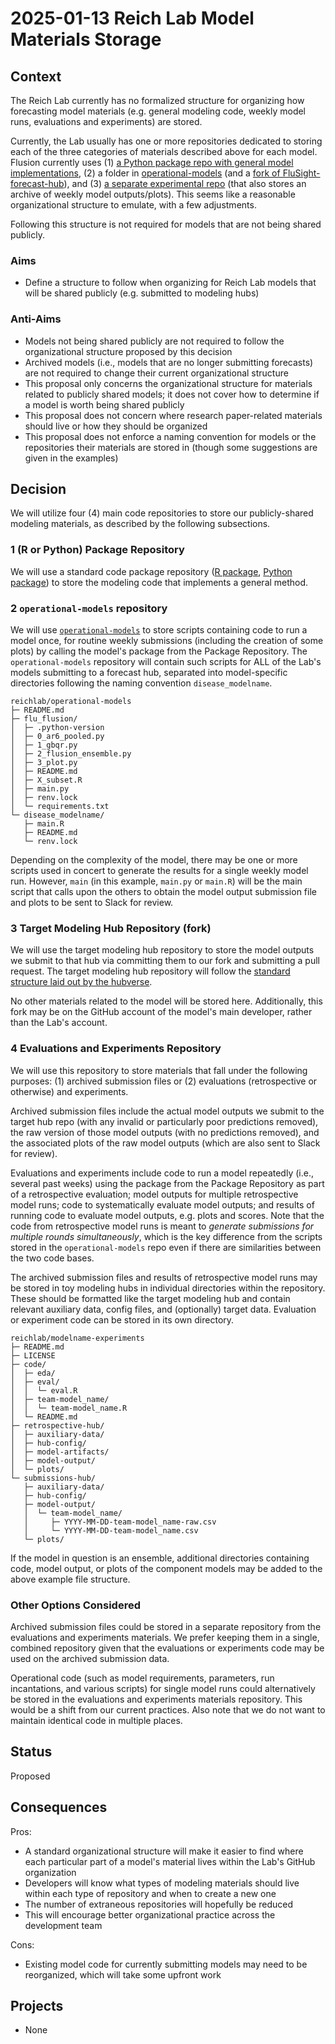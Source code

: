 # 2025-01-13 Reich Lab Model Materials Storage

## Context

The Reich Lab currently has no formalized structure for organizing how forecasting model materials (e.g. general modeling code, weekly model runs, evaluations and experiments) are stored.

Currently, the Lab usually has one or more repositories dedicated to storing each of the three categories of materials described above for each model. Flusion currently uses (1) [a Python package repo with general model implementations](https://github.com/reichlab/idmodels), (2) a folder in [operational-models](https://github.com/reichlab/operational-models) (and a [fork of FluSight-forecast-hub](https://github.com/elray1/FluSight-forecast-hub)), and (3) [a separate experimental repo](https://github.com/reichlab/flusion-experiments/tree/main) (that also stores an archive of weekly model outputs/plots). This seems like a reasonable organizational structure to emulate, with a few adjustments.

Following this structure is not required for models that are not being shared publicly.

### Aims

- Define a structure to follow when organizing for Reich Lab models that will be shared publicly (e.g. submitted to modeling hubs)

### Anti-Aims

- Models not being shared publicly are not required to follow the organizational structure proposed by this decision
- Archived models (i.e., models that are no longer submitting forecasts) are not required to change their current organizational structure
- This proposal only concerns the organizational structure for materials related to publicly shared models; it does not cover how to determine if a model is worth being shared publicly
- This proposal does not concern where research paper-related materials should live or how they should be organized
- This proposal does not enforce a naming convention for models or the repositories their materials are stored in (though some suggestions are given in the examples)

## Decision

We will utilize four (4) main code repositories to store our publicly-shared modeling materials, as described by the following subsections.

### 1 (R or Python) Package Repository

We will use a standard code package repository ([R package](https://r-pkgs.org/Structure.html#sec-source-package), [Python package](https://packaging.python.org/en/latest/tutorials/packaging-projects/)) to store the modeling code that implements a general method.

### 2 `operational-models` repository

We will use [`operational-models`](https://github.com/reichlab/operational-models) to store scripts containing code to run a model once, for routine weekly submissions (including the creation of some plots) by calling the model's package from the Package Repository. The `operational-models` repository will contain such scripts for ALL of the Lab's models submitting to a forecast hub, separated into model-specific directories following the naming convention `disease_modelname`.

```
reichlab/operational-models
├─ README.md
├─ flu_flusion/
│  ├─ .python-version
│  ├─ 0_ar6_pooled.py
│  ├─ 1_gbqr.py
│  ├─ 2_flusion_ensemble.py
│  ├─ 3_plot.py
│  ├─ README.md
│  ├─ X_subset.R
│  ├─ main.py
│  ├─ renv.lock
│  └─ requirements.txt
└─ disease_modelname/
   ├─ main.R
   ├─ README.md
   └─ renv.lock
```

Depending on the complexity of the model, there may be one or more scripts used in concert to generate the results for a single weekly model run. However, `main` (in this example, `main.py` or `main.R`) will be the main script that calls upon the others to obtain the model output submission file and plots to be sent to Slack for review.

### 3 Target Modeling Hub Repository (fork)

We will use the target modeling hub repository to store the model outputs we submit to that hub via committing them to our fork and submitting a pull request. The target modeling hub repository will follow the [standard structure laid out by the hubverse](https://hubverse.io/en/latest/user-guide/hub-structure.html).

No other materials related to the model will be stored here. Additionally, this fork may be on the GitHub account of the model's main developer, rather than the Lab's account.

### 4 Evaluations and Experiments Repository

We will use this repository to store materials that fall under the following purposes: (1) archived submission files or (2) evaluations (retrospective or otherwise) and experiments.

Archived submission files include the actual model outputs we submit to the target hub repo (with any invalid or particularly poor predictions removed), the raw version of those model outputs (with no predictions removed), and the associated plots of the raw model outputs (which are also sent to Slack for review).

Evaluations and experiments include code to run a model repeatedly (i.e., several past weeks) using the package from the Package Repository as part of a retrospective evaluation; model outputs for multiple retrospective model runs; code to systematically evaluate model outputs; and results of running code to evaluate model outputs, e.g. plots and scores. Note that the code from retrospective model runs is meant to *generate submissions for multiple rounds simultaneously*, which is the key difference from the scripts stored in the `operational-models` repo even if there are similarities between the two code bases.

The archived submission files and results of retrospective model runs may be stored in toy modeling hubs in individual directories within the repository. These should be formatted like the target modeling hub and contain relevant auxiliary data, config files, and (optionally) target data. Evaluation or experiment code can be stored in its own directory.

```
reichlab/modelname-experiments
├─ README.md
├─ LICENSE
├─ code/
│  ├─ eda/
│  ├─ eval/
│  │  └─ eval.R
│  ├─ team-model_name/
│  │  └─ team-model_name.R
│  └─ README.md
├─ retrospective-hub/
│  ├─ auxiliary-data/
│  ├─ hub-config/
│  ├─ model-artifacts/
│  ├─ model-output/
│  └─ plots/
└─ submissions-hub/
   ├─ auxiliary-data/
   ├─ hub-config/
   ├─ model-output/
   │  └─ team-model_name/
   │     ├─ YYYY-MM-DD-team-model_name-raw.csv
   │     └─ YYYY-MM-DD-team-model_name.csv
   └─ plots/
```

If the model in question is an ensemble, additional directories containing code, model output, or plots of the component models may be added to the above example file structure.

### Other Options Considered

Archived submission files could be stored in a separate repository from the evaluations and experiments materials. We prefer keeping them in a single, combined repository given that the evaluations or experiments code may be used on the archived submission data.

Operational code (such as model requirements, parameters, run incantations, and various scripts) for single model runs could alternatively be stored in the evaluations and experiments materials repository. This would be a shift from our current practices. Also note that we do not want to maintain identical code in multiple places.

## Status

Proposed

## Consequences

Pros:
- A standard organizational structure will make it easier to find where each particular part of a model's material lives within the Lab's GitHub organization
- Developers will know what types of modeling materials should live within each type of repository and when to create a new one
- The number of extraneous repositories will hopefully be reduced
- This will encourage better organizational practice across the development team

Cons:
- Existing model code for currently submitting models may need to be reorganized, which will take some upfront work

## Projects

- None
